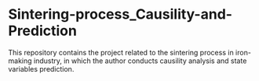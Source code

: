 # Sintering-process_Causility-and-Prediction
This repository contains the project related to the sintering process in iron-making industry, in which the author conducts causility analysis and state variables prediction.
